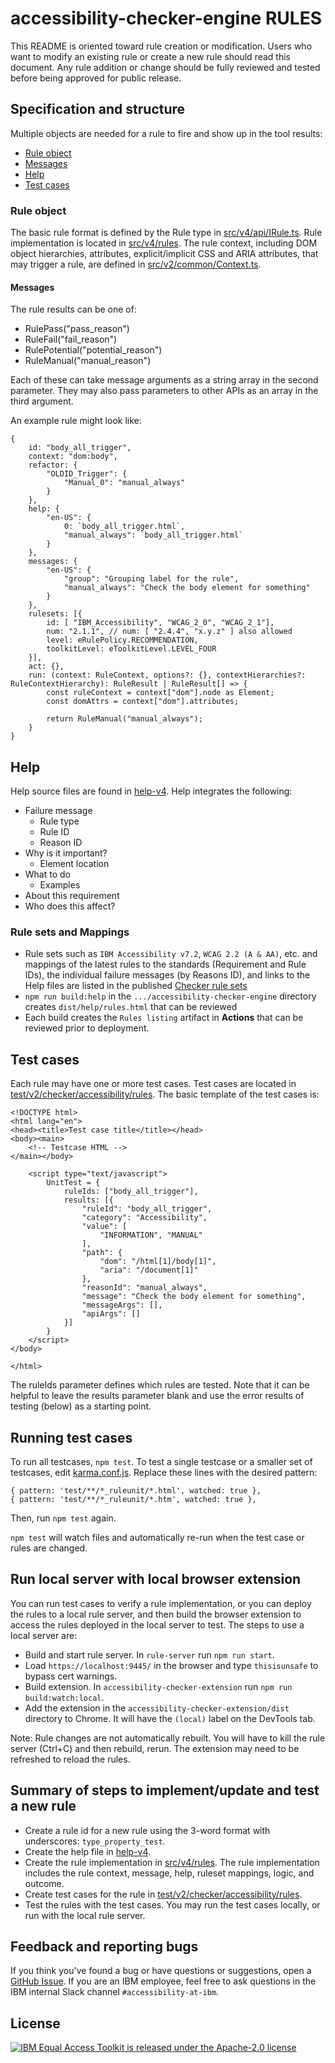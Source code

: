 # accessibility-checker-engine RULES

This README is oriented toward rule creation or modification. Users who want to modify an existing rule or create a new rule should read this document. Any rule addition or change should be fully reviewed and tested before being approved for public release.

## Specification and structure

Multiple objects are needed for a rule to fire and show up in the tool results:

* [Rule object](#rule-object)
* [Messages](#messages)
* [Help](#help)
* [Test cases](#test-cases)
  
### Rule object

The basic rule format is defined by the Rule type in [src/v4/api/IRule.ts](src/v4/api/IRule.ts). Rule implementation is located in [src/v4/rules](src/v4/rules).  The rule context, including DOM object hierarchies, attributes, explicit/implicit CSS and ARIA attributes, that may trigger a rule, are defined in [src/v2/common/Context.ts](src/v2/common/Context.ts). 

#### Messages

The rule results can be one of:
* RulePass("pass_reason")
* RuleFail("fail_reason")
* RulePotential("potential_reason")
* RuleManual("manual_reason")
  
Each of these can take message arguments as a string array in the second parameter. They may also pass parameters to other APIs as an array in the third argument.

An example rule might look like:
```
{
    id: "body_all_trigger",
    context: "dom:body",
    refactor: {
        "OLDID_Trigger": {
            "Manual_0": "manual_always"
        }
    },
    help: {
        "en-US": {
            0: `body_all_trigger.html`,
            "manual_always": `body_all_trigger.html`
        }
    },
    messages: {
        "en-US": {
            "group": "Grouping label for the rule",
            "manual_always": "Check the body element for something"
        }
    },
    rulesets: [{
        id: [ "IBM_Accessibility", "WCAG_2_0", "WCAG_2_1"],
        num: "2.1.1", // num: [ "2.4.4", "x.y.z" ] also allowed
        level: eRulePolicy.RECOMMENDATION,
        toolkitLevel: eToolkitLevel.LEVEL_FOUR
    }],
    act: {},
    run: (context: RuleContext, options?: {}, contextHierarchies?: RuleContextHierarchy): RuleResult | RuleResult[] => {
        const ruleContext = context["dom"].node as Element;
        const domAttrs = context["dom"].attributes;

        return RuleManual("manual_always");
    }
}
```

## Help

Help source files are found in [help-v4](help-v4). 
Help integrates the following:

* Failure message
  * Rule type
  * Rule ID
  * Reason ID
* Why is it important?
  * Element location
* What to do
  * Examples
* About this requirement
* Who does this affect?

### Rule sets and Mappings

* Rule sets such as `IBM Accessibility v7.2`, `WCAG 2.2 (A & AA)`, etc. and mappings of the latest rules to the standards (Requirement and Rule IDs), the individual failure messages (by Reasons ID), and links to the Help files are listed in the published [Checker rule sets](https://www.ibm.com/able/requirements/checker-rule-sets)
* `npm run build:help` in the `.../accessibility-checker-engine` directory creates `dist/help/rules.html` that can be reviewed
* Each build creates the `Rules listing` artifact in **Actions** that can be reviewed prior to deployment.

## Test cases

Each rule may have one or more test cases. Test cases are located in [test/v2/checker/accessibility/rules](test/v2/checker/accessibility/rules). The basic template of the test cases is:
```
<!DOCTYPE html>
<html lang="en">
<head><title>Test case title</title></head>
<body><main>
    <!-- Testcase HTML -->
</main></body>

    <script type="text/javascript">
        UnitTest = {
            ruleIds: ["body_all_trigger"],
            results: [{
                "ruleId": "body_all_trigger",
                "category": "Accessibility",
                "value": [
                    "INFORMATION", "MANUAL"
                ],
                "path": {
                    "dom": "/html[1]/body[1]",
                    "aria": "/document[1]"
                },
                "reasonId": "manual_always",
                "message": "Check the body element for something",
                "messageArgs": [],
                "apiArgs": []
            }]
        }
    </script>
</body>

</html>
```

The ruleIds parameter defines which rules are tested. Note that it can be helpful to leave the results parameter blank and use the error results of testing (below) as a starting point. 

## Running test cases

To run all testcases, `npm test`. To test a single testcase or a smaller set of testcases, edit [karma.conf.js](karma.conf.js). Replace these lines with the desired pattern:
```
{ pattern: 'test/**/*_ruleunit/*.html', watched: true },
{ pattern: 'test/**/*_ruleunit/*.htm', watched: true },
```
Then, run `npm test` again.

`npm test` will watch files and automatically re-run when the test case or rules are changed.

## Run local server with local browser extension

You can run test cases to verify a rule implementation, or you can deploy the rules to a local rule server, and then build the browser extension to access the rules deployed in the local server to test. The steps to use a local server are:

* Build and start rule server. In `rule-server` run `npm run start`.
* Load `https://localhost:9445/` in the browser and type `thisisunsafe` to bypass cert warnings.
* Build extension. In `accessibility-checker-extension` run `npm run build:watch:local`.
* Add the extension in the `accessibility-checker-extension/dist` directory to Chrome. It will have the `(local)` label on the DevTools tab.

Note: Rule changes are not automatically rebuilt. You will have to kill the rule server (Ctrl+C) and then rebuild, rerun. The extension may need to be refreshed to reload the rules.

## Summary of steps to implement/update and test a new rule

* Create a rule id for a new rule using the 3-word format with underscores: `type_property_test`. 
* Create the help file in [help-v4](help-v4).
* Create the rule implementation in [src/v4/rules](src/v4/rules). The rule implementation includes the rule context, message, help, ruleset mappings, logic, and outcome.
* Create test cases for the rule in [test/v2/checker/accessibility/rules](test/v2/checker/accessibility/rules).
* Test the rules with the test cases. You may run the test cases locally, or run with the local rule server. 

## Feedback and reporting bugs

If you think you've found a bug or have questions or suggestions, open a [GitHub Issue](https://github.com/IBMa/equal-access/issues). If you are an IBM employee, feel free to ask questions in the IBM internal Slack channel `#accessibility-at-ibm`.

## License

[![IBM Equal Access Toolkit is released under the Apache-2.0 license](https://img.shields.io/badge/license-Apache--2.0-blue.svg)](./LICENSE)
